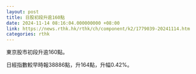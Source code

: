 ```yaml
---
layout: post
title: 日股初段升逾160點
date: 2024-11-14 08:16:04.000000000 +08:00
link: https://news.rthk.hk/rthk/ch/component/k2/1779039-20241114.htm
categories: rthk
---
```


東京股市初段升逾160點。

日經指數較早時報38886點，升164點，升幅0.42%。
